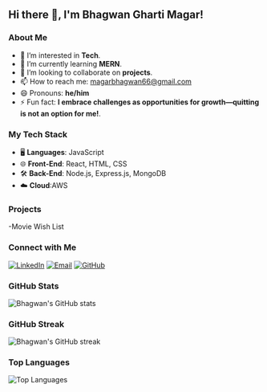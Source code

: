 ## Hi there 👋, I'm Bhagwan Gharti Magar!

### About Me
- 👀 I’m interested in **Tech**.
- 🌱 I’m currently learning **MERN**.
- 💞️ I’m looking to collaborate on **projects**.
- 📫 How to reach me: [magarbhagwan66@gmail.com](mailto:magarbhagwan66@gmail.com)
- 😄 Pronouns: **he/him**
- ⚡ Fun fact: **I embrace challenges as opportunities for growth—quitting is not an option for me!**.

### My Tech Stack
- 🖥 **Languages**: JavaScript
- 🌐 **Front-End**: React, HTML, CSS
- 🛠 **Back-End**: Node.js, Express.js, MongoDB
- ☁️ **Cloud**:AWS

### Projects
-Movie Wish List

### Connect with Me
[![LinkedIn](https://img.shields.io/badge/LinkedIn-Profile-blue?style=for-the-badge&logo=LinkedIn&logoColor=white)](https://www.linkedin.com/in/bhagwan-gharti-magar-5762901a5) 
[![Email](https://img.shields.io/badge/Email-magarbhagwan66@gmail.com-red?style=for-the-badge)](mailto:magarbhagwan66@gmail.com)
[![GitHub](https://img.shields.io/badge/GitHub-Profile-black?style=for-the-badge&logo=GitHub&logoColor=white)](https://github.com/Bhagwan06)

### GitHub Stats
![Bhagwan's GitHub stats](https://github-readme-stats.vercel.app/api?username=Bhagwan06&show_icons=true&theme=radical)

### GitHub Streak
![Bhagwan's GitHub streak](https://github-readme-streak-stats.herokuapp.com/?user=Bhagwan06&theme=radical&date_format=[2024-10-5]&count_private=true
)

### Top Languages
![Top Languages](https://github-readme-stats.vercel.app/api/top-langs/?username=Bhagwan06&layout=compact&theme=radical)
